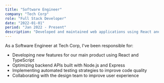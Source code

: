 ```yaml
---
title: "Software Engineer"
company: "Tech Corp"
role: "Full Stack Developer"
date: "2022-01-01"
period: "Jan 2022 - Present"
description: "Developed and maintained web applications using React and Node.js"
---
```


As a Software Engineer at Tech Corp, I've been responsible for:

- Developing new features for our main product using React and TypeScript
- Optimizing backend APIs built with Node.js and Express
- Implementing automated testing strategies to improve code quality
- Collaborating with the design team to improve user experience
